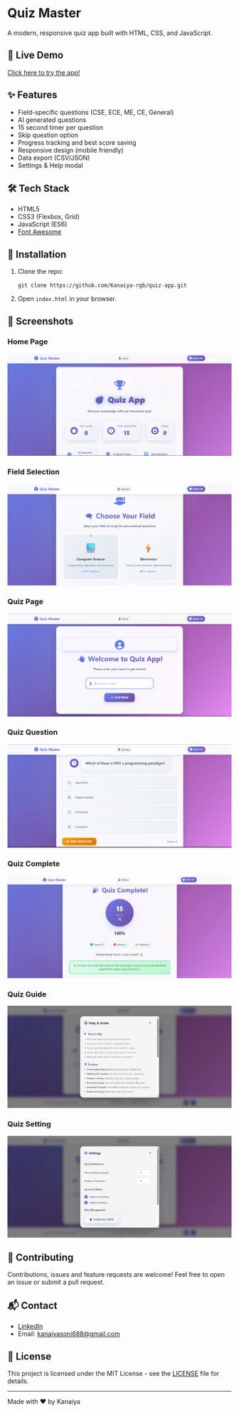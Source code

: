 # Quiz Master

A modern, responsive quiz app built with HTML, CSS, and JavaScript.

## 🚀 Live Demo
[Click here to try the app!](https://kanaiya-rgb.github.io/quiz-app/)

## ✨ Features
- Field-specific questions (CSE, ECE, ME, CE, General)
- AI generated questions
- 15 second timer per question
- Skip question option
- Progress tracking and best score saving
- Responsive design (mobile friendly)
- Data export (CSV/JSON)
- Settings & Help modal

## 🛠️ Tech Stack
- HTML5
- CSS3 (Flexbox, Grid)
- JavaScript (ES6)
- [Font Awesome](https://fontawesome.com/)

## 🚀 Installation

1. Clone the repo:
   ```
   git clone https://github.com/Kanaiya-rgb/quiz-app.git
   ```
2. Open `index.html` in your browser.

## 📸 Screenshots

### Home Page
![Home Page](screenshots/home-page.png)

### Field Selection
![Field Selection](screenshots/field-selection.png)

### Quiz Page
![Quiz Page](screenshots/quiz-page.png)

### Quiz Question
![Quiz Question](screenshots/quiz-question.png)

### Quiz Complete
![Quiz Complete](screenshots/quiz-complete.png)

### Quiz Guide
![Quiz Guide](screenshots/quiz-guide.png)

### Quiz Setting
![Quiz Setting](screenshots/quiz-setting.png)

## 🤝 Contributing

Contributions, issues and feature requests are welcome!
Feel free to open an issue or submit a pull request.

## 📬 Contact

- [LinkedIn](https://www.linkedin.com/in/your-linkedin/)
- Email: kanaiyasoni688@gmail.com

## 📝 License

This project is licensed under the MIT License - see the [LICENSE](LICENSE) file for details.

---

Made with ❤️ by Kanaiya 